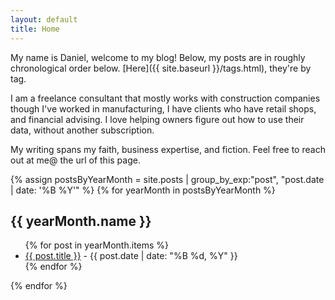 ```yaml
---
layout: default
title: Home
---
```


My name is Daniel, welcome to my blog! Below, my posts are in roughly chronological order below. [Here]({{ site.baseurl }}/tags.html), they're by tag. 

I am a freelance consultant that mostly works with construction companies though I've worked in manufacturing, I have clients who have retail shops, and financial advising. I love helping owners figure out how to use their data, without another subscription.

My writing spans my faith, business expertise, and fiction. Feel free to reach out at me@ the url of this page.

{% assign postsByYearMonth = site.posts | group_by_exp:"post", "post.date | date: '%B %Y'" %}
{% for yearMonth in postsByYearMonth %}
  <h2>{{ yearMonth.name }}</h2>
  <ul>
    {% for post in yearMonth.items %}
      <li>
        <a href="{{ site.baseurl }}{{ post.url }}">{{ post.title }}</a> - {{ post.date | date: "%B %d, %Y" }}
      </li>
    {% endfor %}
  </ul>
{% endfor %}

